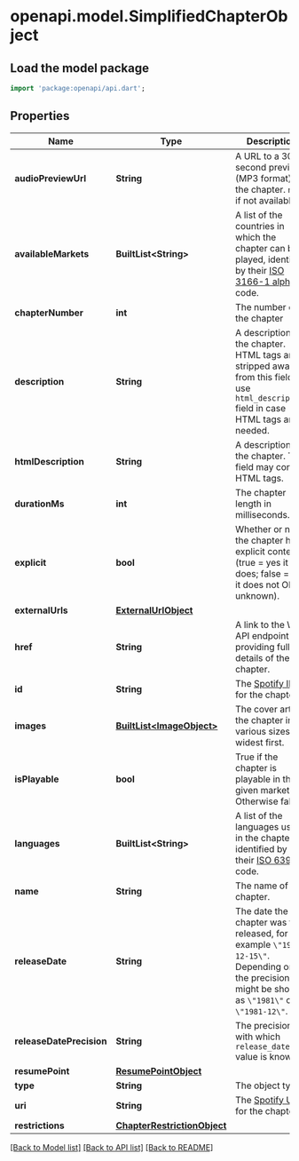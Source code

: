 # openapi.model.SimplifiedChapterObject

## Load the model package
```dart
import 'package:openapi/api.dart';
```

## Properties
Name | Type | Description | Notes
------------ | ------------- | ------------- | -------------
**audioPreviewUrl** | **String** | A URL to a 30 second preview (MP3 format) of the chapter. `null` if not available.  | 
**availableMarkets** | **BuiltList&lt;String&gt;** | A list of the countries in which the chapter can be played, identified by their [ISO 3166-1 alpha-2](http://en.wikipedia.org/wiki/ISO_3166-1_alpha-2) code.  | [optional] 
**chapterNumber** | **int** | The number of the chapter  | 
**description** | **String** | A description of the chapter. HTML tags are stripped away from this field, use `html_description` field in case HTML tags are needed.  | 
**htmlDescription** | **String** | A description of the chapter. This field may contain HTML tags.  | 
**durationMs** | **int** | The chapter length in milliseconds.  | 
**explicit** | **bool** | Whether or not the chapter has explicit content (true = yes it does; false = no it does not OR unknown).  | 
**externalUrls** | [**ExternalUrlObject**](ExternalUrlObject.md) |  | 
**href** | **String** | A link to the Web API endpoint providing full details of the chapter.  | 
**id** | **String** | The [Spotify ID](/documentation/web-api/concepts/spotify-uris-ids) for the chapter.  | 
**images** | [**BuiltList&lt;ImageObject&gt;**](ImageObject.md) | The cover art for the chapter in various sizes, widest first.  | 
**isPlayable** | **bool** | True if the chapter is playable in the given market. Otherwise false.  | 
**languages** | **BuiltList&lt;String&gt;** | A list of the languages used in the chapter, identified by their [ISO 639-1](https://en.wikipedia.org/wiki/ISO_639) code.  | 
**name** | **String** | The name of the chapter.  | 
**releaseDate** | **String** | The date the chapter was first released, for example `\"1981-12-15\"`. Depending on the precision, it might be shown as `\"1981\"` or `\"1981-12\"`.  | 
**releaseDatePrecision** | **String** | The precision with which `release_date` value is known.  | 
**resumePoint** | [**ResumePointObject**](ResumePointObject.md) |  | 
**type** | **String** | The object type.  | 
**uri** | **String** | The [Spotify URI](/documentation/web-api/concepts/spotify-uris-ids) for the chapter.  | 
**restrictions** | [**ChapterRestrictionObject**](ChapterRestrictionObject.md) |  | [optional] 

[[Back to Model list]](../README.md#documentation-for-models) [[Back to API list]](../README.md#documentation-for-api-endpoints) [[Back to README]](../README.md)


